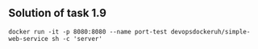 ## Solution of task 1.9

```console
docker run -it -p 8080:8080 --name port-test devopsdockeruh/simple-web-service sh -c 'server'
```
